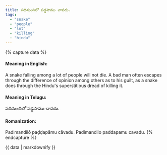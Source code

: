 ```yaml
---
title: పదిమందిలో పడ్డపాము చావదు.
tags:
  - "snake"
  - "people"
  - "lot"
  - "killing"
  - "hindu"
---
```


{% capture data %}
#### Meaning in English:
A snake falling among a lot of people will not die.
A bad man often escapes through the difference of opinion among others as to his guilt, as a snake does through the Hindu's superstitious dread of killing it.

#### Meaning in Telugu:
పదిమందిలో పడ్డపాము చావదు.

#### Romanization:
Padimandilō paḍḍapāmu cāvadu.
Padimandilo paddapamu cavadu.
{% endcapture %}

{{ data | markdownify }}

